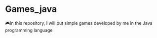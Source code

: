 # Games_java
🎮In this repository, I will put simple games developed by me in the Java programming language
